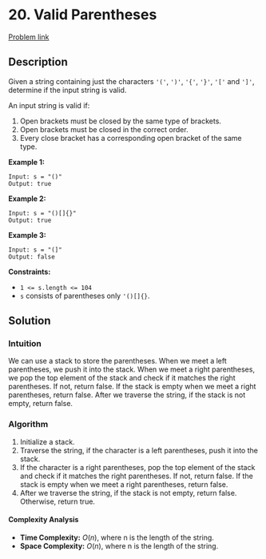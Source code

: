 # 20. Valid Parentheses

[Problem link](https://leetcode.com/problems/valid-parentheses/)

## Description

Given a string containing just the characters `'('`, `')'`, `'{'`, `'}'`, `'['` and `']'`, determine if the input string is valid.

An input string is valid if:

1. Open brackets must be closed by the same type of brackets.
2. Open brackets must be closed in the correct order.
3. Every close bracket has a corresponding open bracket of the same type.

**Example 1:**

```
Input: s = "()"
Output: true
```

**Example 2:**

```
Input: s = "()[]{}"
Output: true
```

**Example 3:**

```
Input: s = "(]"
Output: false
```

**Constraints:**

- `1 <= s.length <= 104`
- `s` consists of parentheses only `'()[]{}`.

## Solution

### Intuition

We can use a stack to store the parentheses. When we meet a left parentheses, we push it into the stack. When we meet a right parentheses, we pop the top element of the stack and check if it matches the right parentheses. If not, return false. If the stack is empty when we meet a right parentheses, return false. After we traverse the string, if the stack is not empty, return false.

### Algorithm

1. Initialize a stack.
2. Traverse the string, if the character is a left parentheses, push it into the stack.
3. If the character is a right parentheses, pop the top element of the stack and check if it matches the right parentheses. If not, return false. If the stack is empty when we meet a right parentheses, return false.
4. After we traverse the string, if the stack is not empty, return false. Otherwise, return true.

#### Complexity Analysis

- **Time Complexity:** $O(n)$, where n is the length of the string.
- **Space Complexity:** $O(n)$, where n is the length of the string.
